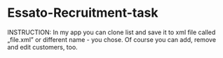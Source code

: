# Essato-Recruitment-task
INSTRUCTION:
In my app you can clone list and save it to xml file called „file.xml” or different name - you chose.
Of course you can add, remove and edit customers, too.
